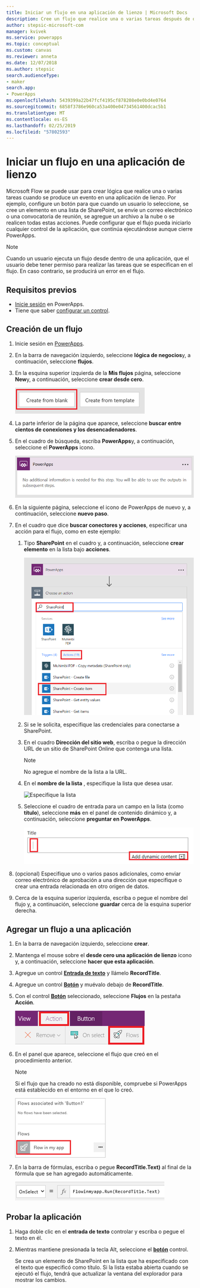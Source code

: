 ```yaml
---
title: Iniciar un flujo en una aplicación de lienzo | Microsoft Docs
description: Cree un flujo que realice una o varias tareas después de que un evento, como la selección de un botón por parte de un usuario, se produzca en una aplicación de lienzo.
author: stepsic-microsoft-com
manager: kvivek
ms.service: powerapps
ms.topic: conceptual
ms.custom: canvas
ms.reviewer: anneta
ms.date: 12/07/2018
ms.author: stepsic
search.audienceType:
- maker
search.app:
- PowerApps
ms.openlocfilehash: 5439399a22b47fcf4195cf878208e0e0bd4e0764
ms.sourcegitcommit: 6858f3786e960ca53a400e04734561400dcac5b1
ms.translationtype: MT
ms.contentlocale: es-ES
ms.lasthandoff: 02/25/2019
ms.locfileid: "57802593"
---
```

# <a name="start-a-flow-in-a-canvas-app"></a>Iniciar un flujo en una aplicación de lienzo

Microsoft Flow se puede usar para crear lógica que realice una o varias tareas cuando se produce un evento en una aplicación de lienzo. Por ejemplo, configure un botón para que cuando un usuario lo seleccione, se cree un elemento en una lista de SharePoint, se envíe un correo electrónico o una convocatoria de reunión, se agregue un archivo a la nube o se realicen todas estas acciones. Puede configurar que el flujo pueda iniciarlo cualquier control de la aplicación, que continúa ejecutándose aunque cierre PowerApps.

> [!NOTE]
> Cuando un usuario ejecuta un flujo desde dentro de una aplicación, que el usuario debe tener permiso para realizar las tareas que se especifican en el flujo. En caso contrario, se producirá un error en el flujo.

## <a name="prerequisites"></a>Requisitos previos

- [Inicie sesión](../signup-for-powerapps.md) en PowerApps.
- Tiene que saber [configurar un control](add-configure-controls.md).

## <a name="create-a-flow"></a>Creación de un flujo

1. Inicie sesión en [PowerApps](http://web.powerapps.com?utm_source=padocs&utm_medium=linkinadoc&utm_campaign=referralsfromdoc).

1. En la barra de navegación izquierdo, seleccione **lógica de negocios**y, a continuación, seleccione **flujos**.

1. En la esquina superior izquierda de la **Mis flujos** página, seleccione **New**y, a continuación, seleccione **crear desde cero**.

    ![Opción para crear un flujo sin usar una plantilla](./media/using-logic-flows/create-from-blank.png)

1. La parte inferior de la página que aparece, seleccione **buscar entre cientos de conexiones y los desencadenadores**.

1. En el cuadro de búsqueda, escriba **PowerApps**y, a continuación, seleccione el **PowerApps** icono.

    ![Crear un desencadenador de PowerApps](./media/using-logic-flows/set-trigger.png)
    
1. En la siguiente página, seleccione el icono de PowerApps de nuevo y, a continuación, seleccione **nuevo paso**.

1. En el cuadro que dice **buscar conectores y acciones**, especificar una acción para el flujo, como en este ejemplo:

   1. Tipo **SharePoint** en el cuadro y, a continuación, seleccione **crear elemento** en la lista bajo **acciones**.

       ![Opción para crear un elemento de SharePoint](./media/using-logic-flows/create-sharepoint-item.png)

   1. Si se le solicita, especifique las credenciales para conectarse a SharePoint.

   1. En el cuadro **Dirección del sitio web**, escriba o pegue la dirección URL de un sitio de SharePoint Online que contenga una lista.

       > [!NOTE]
       > No agregue el nombre de la lista a la URL.

   1. En el **nombre de la lista** , especifique la lista que desea usar.
   
       ![Especifique la lista](./media/using-logic-flows/list-fields.png)

   1. Seleccione el cuadro de entrada para un campo en la lista (como **título**), seleccione **más** en el panel de contenido dinámico y, a continuación, seleccione **preguntar en PowerApps**. 

       ![Agregar el parámetro Preguntar en PowerApps al campo Título](./media/using-logic-flows/ask-in-powerapps.png)

1. (opcional) Especifique uno o varios pasos adicionales, como enviar correo electrónico de aprobación a una dirección que especifique o crear una entrada relacionada en otro origen de datos.

1. Cerca de la esquina superior izquierda, escriba o pegue el nombre del flujo y, a continuación, seleccione **guardar** cerca de la esquina superior derecha.

## <a name="add-a-flow-to-an-app"></a>Agregar un flujo a una aplicación
1. En la barra de navegación izquierdo, seleccione **crear**.

1. Mantenga el mouse sobre el **desde cero una aplicación de lienzo** icono y, a continuación, seleccione **hacer que esta aplicación**.

1. Agregue un control **[Entrada de texto](controls/control-text-input.md)** y llámelo **RecordTitle**.

1. Agregue un control **[Botón](controls/control-button.md)** y muévalo debajo de **RecordTitle**.

1. Con el control **[Botón](controls/control-button.md)** seleccionado, seleccione **Flujos** en la pestaña **Acción**.

    ![Opción Flujos en la pestaña Acción](./media/using-logic-flows/action-tab.png)

1. En el panel que aparece, seleccione el flujo que creó en el procedimiento anterior.

    > [!NOTE]
   > Si el flujo que ha creado no está disponible, compruebe si PowerApps está establecido en el entorno en el que lo creó.

    ![Agregar un flujo desde el panel de personalización](./media/using-logic-flows/add-flow-from-pane.png)

1. En la barra de fórmulas, escriba o pegue **RecordTitle.Text)** al final de la fórmula que se han agregado automáticamente.

    ![Propiedad AlSeleccionar que incluye el flujo](./media/using-logic-flows/onselect-with-flow.png)

## <a name="test-the-flow"></a>Probar la aplicación
1. Haga doble clic en el **entrada de texto** controlar y escriba o pegue el texto en él.

1. Mientras mantiene presionada la tecla Alt, seleccione el **[botón](controls/control-button.md)** control.

    Se crea un elemento de SharePoint en la lista que ha especificado con el texto que especificó como título. Si la lista estaba abierta cuando se ejecutó el flujo, tendrá que actualizar la ventana del explorador para mostrar los cambios.

